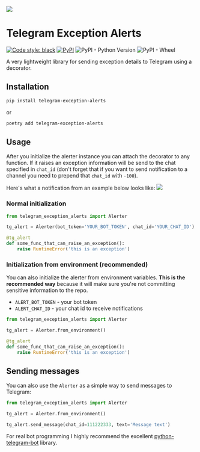 ![](https://telegram.org/img/t_logo.svg?1)
# Telegram Exception Alerts
[![Code style: black](https://img.shields.io/badge/code%20style-black-000000.svg)](https://github.com/psf/black)
[![PyPI](https://img.shields.io/pypi/v/telegram-exception-alerts)](https://pypi.org/project/telegram-exception-alerts/)
![PyPI - Python Version](https://img.shields.io/pypi/pyversions/telegram-exception-alerts)
![PyPI - Wheel](https://img.shields.io/pypi/wheel/telegram-exception-alerts)

A very lightweight library for sending exception details to Telegram using a decorator.

## Installation

```bash
pip install telegram-exception-alerts
```
or
```bash
poetry add telegram-exception-alerts
```

## Usage

After you initialize the alerter instance you can attach the decorator to any function. If it 
raises an exception information will be send to the chat specified in `chat_id` (don't forget 
that if you want to send notification to a channel you need to prepend that `chat_id` with `-100`).

Here's what a notification from an example below looks like:
![](./message_example.png)

### Normal initialization

```python
from telegram_exception_alerts import Alerter

tg_alert = Alerter(bot_token='YOUR_BOT_TOKEN', chat_id='YOUR_CHAT_ID')

@tg_alert
def some_func_that_can_raise_an_exception():
    raise RuntimeError('this is an exception')
```

### Initialization from environment (recommended)

You can also initialize the alerter from environment variables. **This is the recommended way**
because it will make sure you're not committing sensitive information to the repo.

* `ALERT_BOT_TOKEN` - your bot token
* `ALERT_CHAT_ID` - your chat id to receive notifications

```python
from telegram_exception_alerts import Alerter

tg_alert = Alerter.from_environment()

@tg_alert
def some_func_that_can_raise_an_exception():
    raise RuntimeError('this is an exception')
```

## Sending messages
You can also use the `Alerter` as a simple way to send messages to Telegram:

```python
from telegram_exception_alerts import Alerter

tg_alert = Alerter.from_environment()

tg_alert.send_message(chat_id=111222333, text='Message text')
```

For real bot programming I highly recommend the excellent [python-telegram-bot](https://python-telegram-bot.org/) library.
